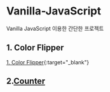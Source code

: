 # Vanilla-JavaScript
Vanilla JavaScript 이용한 간단한 프로젝트

## 1. Color Flipper 
[1. Color Flipper](https://didyou98.github.io/Vanilla-JavaScript/Color%20Flipper/index.html){:target="_blank"}

## 2.[Counter](https://didyou98.github.io/Vanilla-JavaScript/Counter/index.html)
